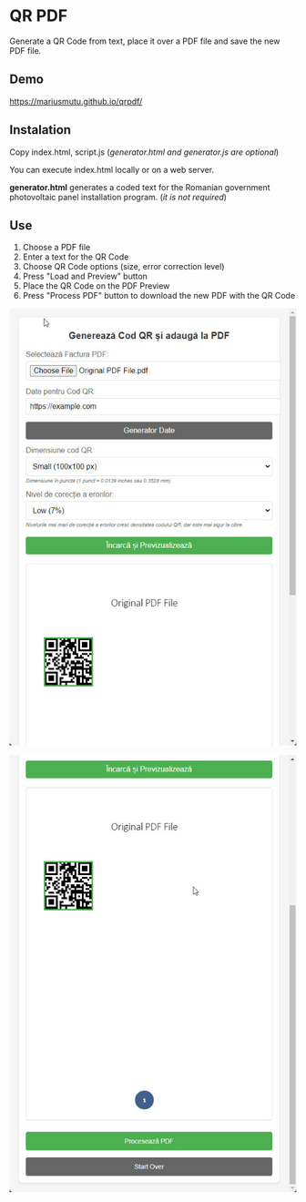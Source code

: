 # QR PDF
Generate a QR Code from text, place it over a PDF file and save the new PDF file.

## Demo
https://mariusmutu.github.io/qrpdf/

## Instalation
Copy index.html, script.js (_generator.html and generator.js are optional_)

You can execute index.html locally or on a web server.

**generator.html** generates a coded text for the Romanian government photovoltaic panel installation program. (_it is not required_)

## Use
1. Choose a PDF file
2. Enter a text for the QR Code
3. Choose QR Code options (size, error correction level)
4. Press "Load and Preview" button
5. Place the QR Code on the PDF Preview
6. Press "Process PDF" button to download the new PDF with the QR Code

![Exemplu 1](screenshot1.jpg)

![Exemplu 2](screenshot2.jpg)
